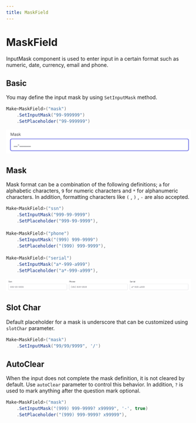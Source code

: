```yaml
---
title: MaskField
---
```


# MaskField

InputMask component is used to enter input in a certain format such as numeric, date, currency, email and phone.


## Basic

You may define the input mask by using `SetInputMask` method.

```csharp
Make<MaskField>("mask")
    .SetInputMask("99-999999")
    .SetPlaceholder("99-999999")
```
![](../../../../images/mask-basic.png)

## Mask
Mask format can be a combination of the following definitions; `a` for alphabetic characters, `9` for numeric characters and `*` for alphanumeric characters. In addition, formatting characters like `(` , `)` , `-` are also accepted.

```csharp
Make<MaskField>("ssn")
    .SetInputMask("999-99-9999")
    .SetPlaceholder("999-99-9999"),

Make<MaskField>("phone")
    .SetInputMask("(999) 999-9999")
    .SetPlaceholder("(999) 999-9999"),

Make<MaskField>("serial")
    .SetInputMask("a*-999-a999")
    .SetPlaceholder("a*-999-a999"),
```
![](../../../../images/mask-varient.png)

## Slot Char
Default placeholder for a mask is underscore that can be customized using `slotChar` parameter.

```csharp
Make<MaskField>("mask")
    .SetInputMask("99/99/9999", '/')
```

## AutoClear

When the input does not complete the mask definition, it is not cleared by default. Use `autoClear` parameter to control this behavior. In addition, `?` is used to mark anything after the question mark optional.

```csharp
Make<MaskField>("mask")
    .SetInputMask("(999) 999-9999? x99999", '-', true)
    .SetPlaceholder("(999) 999-9999? x99999"),
```
